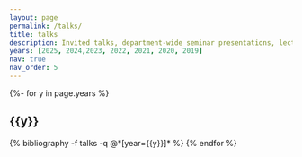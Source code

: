 ```yaml
---
layout: page
permalink: /talks/
title: talks
description: Invited talks, department-wide seminar presentations, lectures, and reading group presentations
years: [2025, 2024,2023, 2022, 2021, 2020, 2019]
nav: true
nav_order: 5
---
```

<!-- _pages/publications.md -->
<div class="publications">
    {%- for y in page.years %}
    <h2 class="year">{{y}}</h2>
    {% bibliography -f talks -q @*[year={{y}}]* %}
    {% endfor %}

</div>

